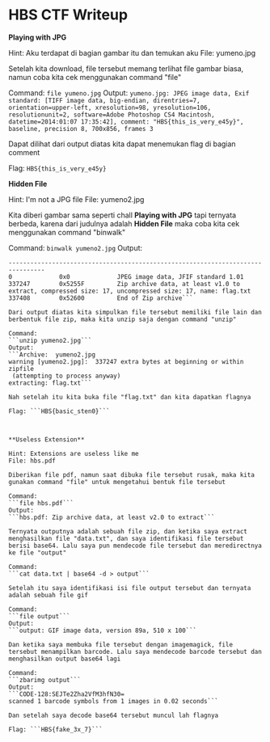 # HBS CTF Writeup

**Playing with JPG**

Hint: Aku terdapat di bagian gambar itu dan temukan aku
File: yumeno.jpg

Setelah kita download, file tersebut memang terlihat file gambar biasa, namun coba kita cek menggunakan command "file"

Command:
```file yumeno.jpg```
Output:
```yumeno.jpg: JPEG image data, Exif standard: [TIFF image data, big-endian, direntries=7, orientation=upper-left, xresolution=98, yresolution=106, resolutionunit=2, software=Adobe Photoshop CS4 Macintosh, datetime=2014:01:07 17:35:42], comment: "HBS{this_is_very_e45y}", baseline, precision 8, 700x856, frames 3```

Dapat dilihat dari output diatas kita dapat menemukan flag di bagian comment

Flag: ```HBS{this_is_very_e45y}```



**Hidden File**

Hint: I'm not a JPG file
File: yumeno2.jpg

Kita diberi gambar sama seperti chall **Playing with JPG** tapi ternyata berbeda, karena dari judulnya adalah **Hidden File** maka coba kita cek menggunakan command "binwalk"

Command:
```binwalk yumeno2.jpg```
Output:
```DECIMAL       HEXADECIMAL     DESCRIPTION
--------------------------------------------------------------------------------
0             0x0             JPEG image data, JFIF standard 1.01
337247        0x5255F         Zip archive data, at least v1.0 to extract, compressed size: 17, uncompressed size: 17, name: flag.txt
337408        0x52600         End of Zip archive```

Dari output diatas kita simpulkan file tersebut memiliki file lain dan berbentuk file zip, maka kita unzip saja dengan command "unzip"

Command:
```unzip yumeno2.jpg```
Output:
```Archive:  yumeno2.jpg
warning [yumeno2.jpg]:  337247 extra bytes at beginning or within zipfile
 (attempting to process anyway)
extracting: flag.txt```

Nah setelah itu kita buka file "flag.txt" dan kita dapatkan flagnya

Flag: ```HBS{basic_sten0}```



**Useless Extension**

Hint: Extensions are useless like me
File: hbs.pdf

Diberikan file pdf, namun saat dibuka file tersebut rusak, maka kita gunakan command "file" untuk mengetahui bentuk file tersebut

Command:
```file hbs.pdf```
Output:
```hbs.pdf: Zip archive data, at least v2.0 to extract```

Ternyata outputnya adalah sebuah file zip, dan ketika saya extract menghasilkan file "data.txt", dan saya identifikasi file tersebut berisi base64. Lalu saya pun mendecode file tersebut dan meredirectnya ke file "output"

Command:
```cat data.txt | base64 -d > output```

Setelah itu saya identifikasi isi file output tersebut dan ternyata adalah sebuah file gif

Command:
```file output```
Output:
```output: GIF image data, version 89a, 510 x 100```

Dan ketika saya membuka file tersebut dengan imagemagick, file tersebut menampilkan barcode. Lalu saya mendecode barcode tersebut dan menghasilkan output base64 lagi

Command:
```zbarimg output```
Output:
```CODE-128:SEJTe2Zha2VfM3hfN30=
scanned 1 barcode symbols from 1 images in 0.02 seconds```

Dan setelah saya decode base64 tersebut muncul lah flagnya

Flag: ```HBS{fake_3x_7}```
